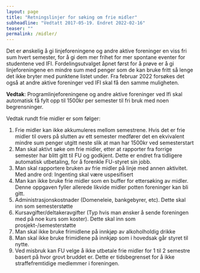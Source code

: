 ```yaml
---
layout: page
title: "Retningslinjer for søking om frie midler"
subheadline: "Vedtatt 2017-05-19. Endret 2022-02-16"
teaser: ""
permalink: /midler/
---
```


Det er ønskelig å gi linjeforeningene og andre aktive foreninger en viss fri sum hvert semester, for å gi dem mer frihet for mer spontane eventer for studentene ved IFI. Fordelingsutvalget åpnet først for å prøve er å gi linjeforeningene en mindre sum med penger som de kan bruke fritt så lenge det ikke bryter med punktene listet under. Fra februar 2022 forsøkes det også at andre aktive foreninger ved IFI skal få den samme muligheten.  

**Vedtak**:
Programlinjeforeningene og andre aktive foreninger ved Ifi skal automatisk få fylt opp til 1500kr per semester til fri bruk med noen begrensninger.

Vedtak rundt frie midler er som følger:
1.  Frie midler kan ikke akkumuleres mellom semestrene. Hvis det er frie midler til overs på slutten av ett semester medfører det en ekvivalent mindre sum penger utgitt neste slik at man har 1500kr ved semesterstart
2.  Man skal aktivt søke om frie midler, etter at rapporter fra forrige semester har blitt gitt til FU og godkjent. Dette er endret fra tidligere automatisk utbetaling, for å forenkle FU-styret sin jobb. 
3.  Man skal rapportere bruken av frie midler på linje med annen aktivitet. Med andre ord: Ingenting skal være uspesifisert
4.  Man kan ikke bruke frie midler som en buffer for ettersøking av midler. Denne oppgaven fyller allerede likvide midler potten foreninger kan bli gitt.
5.  Administrasjonskostnader (Domeneleie, bankgebyrer, etc). Dette skal inn som semesterstøtte
6.  Kursavgifter/deltakeravgifter (Typ hvis man ønsker å sende foreningen med på noe kurs som koster). Dette skal inn som prosjekt-/semesterstøtte
7.  Man skal ikke bruke frimidlene på innkjøp av alkoholholdig drikke
8.  Man skal ikke bruke frimidlene på innkjøp som i hovedsak går styret til nytte.
9.  Ved misbruk kan FU velge å ikke utbetale frie midler for 1 til 2 semestre basert på hvor grovt bruddet er. Dette er tidsbegrenset for å ikke straffefremtidige medlemmer i foreningen.